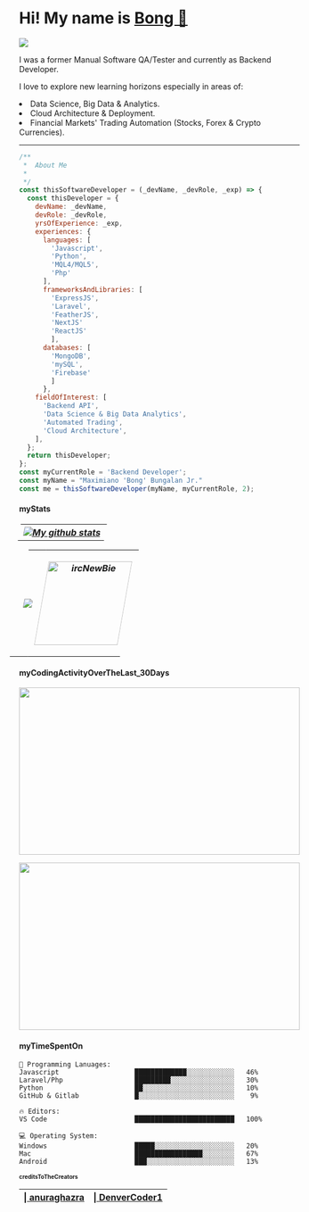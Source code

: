 <p align="left">
  <h1 align="left">  Hi!   My name is  <a href="https://github.com/ircNewBie"> Bong  👋</a> </h1>
</p>
<p align="left">
  <a align="center" href="https://github.com/DenverCoder1/readme-typing-svg"><img src="https://readme-typing-svg.herokuapp.com?&font=IBM+Plex+Sans&color=4DD091&size=25&lines=Welcome+to+my+GitHub+Page.;I+am+a+Backend+Developer.;A+former+Software+QA/+Tester.;I+do+have+experience+in:;░░░░JavaScript░░░░++;░░░░░░Python░░░░░░++;░░░░░MQL4/MQL5░░░░░++;░░░andFewOthersMore░░░++;░░░░░░░░░░░░░░░░░░+;" /></a>
</p>
<p>
  I was a former Manual Software QA/Tester and currently as Backend Developer. 
</p>
<p>
   I love to explore new learning horizons especially in areas of:
  <li>
          Data Science, Big Data & Analytics.
  </li>
  <li>
          Cloud Architecture & Deployment.
  </li>
  <li>
          Financial Markets' Trading Automation (Stocks, Forex & Crypto Currencies).
  </li>
</p>
<hr>

```javascript
/**
 *  About Me
 *
 */
const thisSoftwareDeveloper = (_devName, _devRole, _exp) => {
  const thisDeveloper = { 
    devName: _devName,
    devRole: _devRole,
    yrsOfExperience: _exp,
    experiences: {
      languages: [
        'Javascript', 
        'Python', 
        'MQL4/MQL5',
        'Php'
      ],
      frameworksAndLibraries: [
        'ExpressJS', 
        'Laravel', 
        'FeatherJS',
        'NextJS'
        'ReactJS'
        ],
      databases: [
        'MongoDB', 
        'mySQL', 
        'Firebase'
        ]
      },
    fieldOfInterest: [
      'Backend API',
      'Data Science & Big Data Analytics',
      'Automated Trading',
      'Cloud Architecture',
    ],
  };
  return thisDeveloper;
};
const myCurrentRole = 'Backend Developer';
const myName = "Maximiano 'Bong' Bungalan Jr."
const me = thisSoftwareDeveloper(myName, myCurrentRole, 2);
```

#### myStats
<table style= "border: none; transform:skewX(-10deg);" >
  <th>
      <a href="https://github.com/ircNewBie/ircNewBie"><img align="center" src="https://github-readme-stats.vercel.app/api?username=ircNewBie&show_icons=true&include_all_commits=true&theme=onedark" alt="My github stats" />
      </a>
  </th>
<table style= "border: none; transform:skewX(-10deg);">
  <tr>
    <th>
      <a href="https://github.com/ircNewBie/ircNewBie">
        <img align="center" src="https://github-readme-stats.vercel.app/api/top-langs/?username=ircNewBie&layout=compact&theme=onedark" />
      </a>
    </th>
    <th>
      <p align="center">
        <img align="center" height="150em" src="https://github-readme-streak-stats.herokuapp.com/?user=ircNewBie&theme=onedark" alt="ircNewBie" />
      </p>
    </th>
    </tr>
</table>


#### myCodingActivityOverTheLast_30Days

<a href="https://wakatime.com/@ircNewBie"><img src="https://wakatime.com/share/@ircNewBie/ddff9ecb-e20e-4815-b2c6-ce1d437070ce.png" style="width:100%; height:300px" /></a>

<a href="https://wakatime.com/@ircNewBie"><img src="https://wakatime.com/share/@ircNewBie/a91de8ef-5545-423c-a201-7ce87543ff13.png" style = "width:100%; height:300px" /></a>

#### myTimeSpentOn

```text
💬 Programming Lanuages:
Javascript                   █████████████░░░░░░░░░░░░   46%
Laravel/Php                  █████████░░░░░░░░░░░░░░░░   30%
Python                       ██░░░░░░░░░░░░░░░░░░░░░░░   10%
GitHub & Gitlab              █░░░░░░░░░░░░░░░░░░░░░░░░    9%

🔥 Editors:
VS Code                      █████████████████████████   100%

💻 Operating System:
Windows                      █████░░░░░░░░░░░░░░░░░░░░   20%
Mac                          █████████████████░░░░░░░░   67%
Android                      ███░░░░░░░░░░░░░░░░░░░░░░   13%

```

<h4 style="font-size:10px"> creditsToTheCreators</h4>
  <table>
    <thead>
      <th><a href="https://github.com/anuraghazra/github-readme-stats" > | anuraghazra  </a> </th>
      <th><a href="https://github.com/DenverCoder1/readme-typing-svg" > | DenverCoder1 </a> </th>
    </thead>
  </table>
